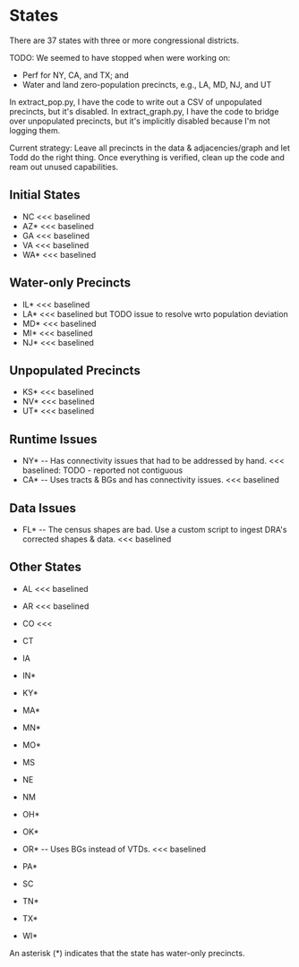 # States

There are 37 states with three or more congressional districts.

TODO: We seemed to have stopped when were working on:
- Perf for NY, CA, and TX; and
- Water and land zero-population precincts, e.g., LA, MD, NJ, and UT

In extract_pop.py, I have the code to write out a CSV of unpopulated precincts,
but it's disabled. In extract_graph.py, I have the code to bridge over unpopulated
precincts, but it's implicitly disabled because I'm not logging them.

Current strategy: Leave all precincts in the data & adjacencies/graph and let Todd do the right thing.
Once everything is verified, clean up the code and ream out unused capabilities.

## Initial States

- NC <<< baselined
- AZ* <<< baselined
- GA <<< baselined
- VA <<< baselined
- WA* <<< baselined

## Water-only Precincts

- IL* <<< baselined
- LA* <<< baselined but TODO issue to resolve wrto population deviation
- MD* <<< baselined
- MI* <<< baselined
- NJ* <<< baselined

## Unpopulated Precincts

- KS* <<< baselined
- NV* <<< baselined
- UT* <<< baselined

## Runtime Issues

- NY* -- Has connectivity issues that had to be addressed by hand. <<< baselined: TODO - reported not contiguous
- CA* -- Uses tracts & BGs and has connectivity issues. <<< baselined

## Data Issues

- FL* -- The census shapes are bad. Use a custom script to ingest DRA's corrected shapes & data. <<< baselined

## Other States

- AL <<< baselined
- AR <<< baselined
- CO <<<

- CT
- IA
- IN*
- KY*
- MA*
- MN*
- MO*
- MS
- NE

- NM
- OH*
- OK*
- OR* -- Uses BGs instead of VTDs. <<< baselined
- PA*
- SC
- TN*
- TX*
- WI*

An asterisk (*) indicates that the state has water-only precincts.